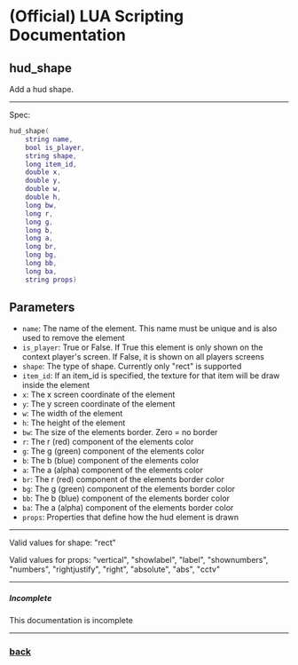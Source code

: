 
# (Official) LUA Scripting Documentation

## hud_shape

Add a hud shape.

___

Spec:

```lua
hud_shape(
	string name,
	bool is_player,
	string shape,
	long item_id,
	double x,
	double y,
	double w,
	double h,
	long bw,
	long r,
	long g,
	long b,
	long a,
	long br,
	long bg,
	long bb,
	long ba,
	string props)
```

## Parameters

- `name`: The name of the element. This name must be unique and is also used to remove the element
- `is_player`: True or False. If True this element is only shown on the context player's screen. If False, it is shown on all players screens
- `shape`: The type of shape. Currently only "rect" is supported
- `item_id`: If an item_id is specified, the texture for that item will be draw inside the element
- `x`: The x screen coordinate of the element
- `y`: The y screen coordinate of the element
- `w`: The width of the element
- `h`: The height of the element
- `bw`: The size of the elements border. Zero = no border
- `r`: The r (red) component of the elements color
- `g`: The g (green) component of the elements color
- `b`: The b (blue) component of the elements color
- `a`: The a (alpha) component of the elements color
- `br`: The r (red) component of the elements border color
- `bg`: The g (green) component of the elements border color
- `bb`: The b (blue) component of the elements border color
- `ba`: The a (alpha) component of the elements border color
- `props`: Properties that define how the hud element is drawn

___

Valid values for shape: "rect"

Valid values for props:
"vertical", "showlabel", "label", "shownumbers", "numbers",
"rightjustify", "right", "absolute", "abs", "cctv"

___

##### Incomplete

This documentation is incomplete

___

### [back](../hud)
